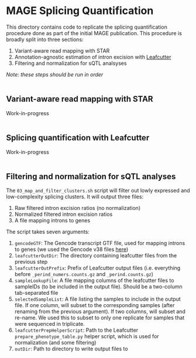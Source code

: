 # MAGE Splicing Quantification

This directory contains code to replicate the splicing quantification procedure done as part of the initial MAGE publication. This procedure is broadly split into three sections:
1. Variant-aware read mapping with STAR
2. Annotation-agnostic estimation of intron excision with [Leafcutter](https://davidaknowles.github.io/leafcutter/)
3. Filtering and normalization for sQTL analsyses

*Note: these steps should be run in order*<br><br>

## Variant-aware read mapping with STAR

Work-in-progress
<br><br>

## Splicing quantification with Leafcutter

Work-in-progress
<br><br>

## Filtering and normalization for sQTL analyses

The `03_map_and_filter_clusters.sh` script will filter out lowly expressed and low-complexity splicing clusters. It will output three files:
1. Raw filtered intron excision ratios (no normalization)
2. Normalized filtered intron excision ratios
3. A file mapping introns to genes

The script takes seven arguments:
1. `gencodeGTF`: The Gencode transcript GTF file, used for mapping introns to genes (we used the Gencode v38 files [here](https://ftp.ebi.ac.uk/pub/databases/gencode/Gencode_human/release_38/gencode.v38.annotation.gtf.gz))
2. `leafcutterOutDir`: The directory containing leafcutter files from the previous step
3. `leafcutterOutPrefix`: Prefix of Leafcutter output files (i.e. everything before `_perind_numers.counts.gz` and `_perind.counts.gz`)
4. `sampleLookupFile`: A file mapping columns of the leafcutter files to sampleIDs (to be included in the output file). Should be a two-column tab-separated file
5. `selectedSampleList`: A file listing the samples to include in the output file. If one column, will subset to the corresponding samples (after renaming from the previous argument). If two columns, will subset and re-name. We used this to subset to only one replicate for samples that were sequenced in triplicate.
6. `leafcutterPrepHelperScript`: Path to the Leafcutter `prepare_phenotype_table.py` helper script, which is used for normalization (and some filtering)
7. `outDir`: Path to directory to write output files to
<br><br>
